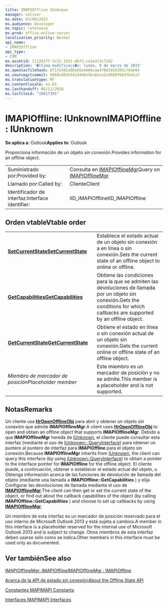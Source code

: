 ```yaml
---
title: IMAPIOffline IUnknown
manager: soliver
ms.date: 03/09/2015
ms.audience: Developer
ms.topic: reference
ms.prod: office-online-server
localization_priority: Normal
api_name:
- IMAPIOffline
api_type:
- COM
ms.assetid: 211281ff-3c22-1b51-4b72-ca1e313c7202
description: '�ltima modificaci�n: lunes, 9 de marzo de 2015'
ms.openlocfilehash: 6f17e501a90a50a4984cae470d3924205c78a604
ms.sourcegitcommit: 9d60cd82b5413446e5bc8ace2cd689f683fb41a7
ms.translationtype: MT
ms.contentlocale: es-ES
ms.lasthandoff: 06/11/2018
ms.locfileid: "19817391"
---
```

# <a name="imapioffline--iunknown"></a><span data-ttu-id="40c35-103">IMAPIOffline: IUnknown</span><span class="sxs-lookup"><span data-stu-id="40c35-103">IMAPIOffline : IUnknown</span></span>

  
  
<span data-ttu-id="40c35-104">**Se aplica a**: Outlook</span><span class="sxs-lookup"><span data-stu-id="40c35-104">**Applies to**: Outlook</span></span> 
  
<span data-ttu-id="40c35-105">Proporciona información de un objeto sin conexión.</span><span class="sxs-lookup"><span data-stu-id="40c35-105">Provides information for an offline object.</span></span>
  
|||
|:-----|:-----|
|<span data-ttu-id="40c35-106">Suministrado por:</span><span class="sxs-lookup"><span data-stu-id="40c35-106">Provided by:</span></span>  <br/> |<span data-ttu-id="40c35-107">Consulta en [IMAPIOfflineMgr](imapiofflinemgrimapioffline.md)</span><span class="sxs-lookup"><span data-stu-id="40c35-107">Query on [IMAPIOfflineMgr](imapiofflinemgrimapioffline.md)</span></span> <br/> |
|<span data-ttu-id="40c35-108">Llamado por:</span><span class="sxs-lookup"><span data-stu-id="40c35-108">Called by:</span></span>  <br/> |<span data-ttu-id="40c35-109">Cliente</span><span class="sxs-lookup"><span data-stu-id="40c35-109">Client</span></span>  <br/> |
|<span data-ttu-id="40c35-110">Identificador de interfaz:</span><span class="sxs-lookup"><span data-stu-id="40c35-110">Interface identifier:</span></span>  <br/> |<span data-ttu-id="40c35-111">IID_IMAPIOffline</span><span class="sxs-lookup"><span data-stu-id="40c35-111">IID_IMAPIOffline</span></span>  <br/> |
   
## <a name="vtable-order"></a><span data-ttu-id="40c35-112">Orden vtable</span><span class="sxs-lookup"><span data-stu-id="40c35-112">Vtable order</span></span>

|||
|:-----|:-----|
|<span data-ttu-id="40c35-113">**[SetCurrentState](imapioffline-setcurrentstate.md)**</span><span class="sxs-lookup"><span data-stu-id="40c35-113">**[SetCurrentState](imapioffline-setcurrentstate.md)**</span></span> <br/> |<span data-ttu-id="40c35-114">Establece el estado actual de un objeto sin conexión a en línea o sin conexión.</span><span class="sxs-lookup"><span data-stu-id="40c35-114">Sets the current state of an offline object to online or offline.</span></span>  <br/> |
|<span data-ttu-id="40c35-115">**[GetCapabilities](imapioffline-getcapabilities.md)**</span><span class="sxs-lookup"><span data-stu-id="40c35-115">**[GetCapabilities](imapioffline-getcapabilities.md)**</span></span> <br/> |<span data-ttu-id="40c35-116">Obtiene las condiciones para la que se admiten las devoluciones de llamada por un objeto sin conexión.</span><span class="sxs-lookup"><span data-stu-id="40c35-116">Gets the conditions for which callbacks are supported by an offline object.</span></span>  <br/> |
|<span data-ttu-id="40c35-117">**[GetCurrentState](imapioffline-getcurrentstate.md)**</span><span class="sxs-lookup"><span data-stu-id="40c35-117">**[GetCurrentState](imapioffline-getcurrentstate.md)**</span></span> <br/> |<span data-ttu-id="40c35-118">Obtiene el estado en línea o sin conexión actual de un objeto sin conexión.</span><span class="sxs-lookup"><span data-stu-id="40c35-118">Gets the current online or offline state of an offline object.</span></span>  <br/> |
| <span data-ttu-id="40c35-119">*Miembro de marcador de posición*</span><span class="sxs-lookup"><span data-stu-id="40c35-119">*Placeholder member*</span></span>  <br/> |<span data-ttu-id="40c35-120">Este miembro es un marcador de posición y no se admite.</span><span class="sxs-lookup"><span data-stu-id="40c35-120">This member is a placeholder and is not supported.</span></span>  <br/> |
   
## <a name="remarks"></a><span data-ttu-id="40c35-121">Notas</span><span class="sxs-lookup"><span data-stu-id="40c35-121">Remarks</span></span>

<span data-ttu-id="40c35-122">Un cliente usa **[HrOpenOfflineObj](hropenofflineobj.md)** para abrir y obtener un objeto sin conexión que admite **IMAPIOfflineMgr**.</span><span class="sxs-lookup"><span data-stu-id="40c35-122">A client uses **[HrOpenOfflineObj](hropenofflineobj.md)** to open and obtain an offline object that supports **IMAPIOfflineMgr**.</span></span> <span data-ttu-id="40c35-123">Debido a que **IMAPIOfflineMgr** hereda de [IUnknown](http://msdn.microsoft.com/es-es/library/ms680509%28v=VS.85%29.aspx), el cliente puede consultar esta interfaz (mediante el uso de [IUnknown:: QueryInterface](http://msdn.microsoft.com/es-es/library/ms682521%28v=VS.85%29.aspx)) para obtener un puntero al puntero de interfaz para **IMAPIOffline** para el objeto sin conexión.</span><span class="sxs-lookup"><span data-stu-id="40c35-123">Because **IMAPIOfflineMgr** inherits from [IUnknown](http://msdn.microsoft.com/es-es/library/ms680509%28v=VS.85%29.aspx), the client can query this interface (by using [IUnknown::QueryInterface](http://msdn.microsoft.com/es-es/library/ms682521%28v=VS.85%29.aspx)) to obtain a pointer to the interface pointer for **IMAPIOffline** for the offline object.</span></span> <span data-ttu-id="40c35-124">El cliente puede, a continuación, obtener o establecer el estado actual del objeto, u Obtenga información acerca de las funciones de devolución de llamada del objeto (mediante una llamada a **IMAPIOffline::GetCapabilities** ) y elija Configurar las devoluciones de llamada mediante el uso de **[IMAPIOfflineMgr](imapiofflinemgrimapioffline.md)**.</span><span class="sxs-lookup"><span data-stu-id="40c35-124">The client can then get or set the current state of the object, or find out about the callback capabilities of the object (by calling **IMAPIOffline::GetCapabilities** ) and choose to set up callbacks by using **[IMAPIOfflineMgr](imapiofflinemgrimapioffline.md)**.</span></span> 
  
<span data-ttu-id="40c35-125">Un miembro de esta interfaz es un marcador de posición reservado para el uso interno de Microsoft Outlook 2013 y está sujeta a cambios.</span><span class="sxs-lookup"><span data-stu-id="40c35-125">A member in this interface is a placeholder reserved for the internal use of Microsoft Outlook 2013 and is subject to change.</span></span> <span data-ttu-id="40c35-126">Otros miembros de esta interfaz deben usarse sólo como se indica.</span><span class="sxs-lookup"><span data-stu-id="40c35-126">Other members in this interface must be used only as documented.</span></span> 
  
## <a name="see-also"></a><span data-ttu-id="40c35-127">Ver también</span><span class="sxs-lookup"><span data-stu-id="40c35-127">See also</span></span>



[<span data-ttu-id="40c35-128">IMAPIOfflineMgr: IMAPIOffline</span><span class="sxs-lookup"><span data-stu-id="40c35-128">IMAPIOfflineMgr : IMAPIOffline</span></span>](imapiofflinemgrimapioffline.md)


[<span data-ttu-id="40c35-129">Acerca de la API de estado sin conexión</span><span class="sxs-lookup"><span data-stu-id="40c35-129">About the Offline State API</span></span>](about-the-offline-state-api.md)
  
[<span data-ttu-id="40c35-130">Constantes MAPI</span><span class="sxs-lookup"><span data-stu-id="40c35-130">MAPI Constants</span></span>](mapi-constants.md)
  
[<span data-ttu-id="40c35-131">Interfaces MAPI</span><span class="sxs-lookup"><span data-stu-id="40c35-131">MAPI Interfaces</span></span>](mapi-interfaces.md)


